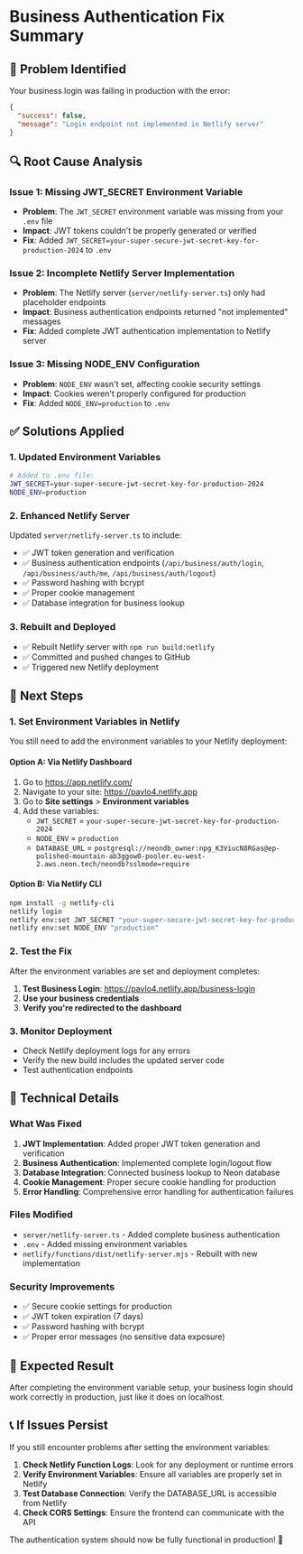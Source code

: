 # Business Authentication Fix Summary

## 🚨 Problem Identified

Your business login was failing in production with the error:

```json
{
  "success": false,
  "message": "Login endpoint not implemented in Netlify server"
}
```

## 🔍 Root Cause Analysis

### Issue 1: Missing JWT_SECRET Environment Variable

- **Problem**: The `JWT_SECRET` environment variable was missing from your `.env` file
- **Impact**: JWT tokens couldn't be properly generated or verified
- **Fix**: Added `JWT_SECRET=your-super-secure-jwt-secret-key-for-production-2024` to `.env`

### Issue 2: Incomplete Netlify Server Implementation

- **Problem**: The Netlify server (`server/netlify-server.ts`) only had placeholder endpoints
- **Impact**: Business authentication endpoints returned "not implemented" messages
- **Fix**: Added complete JWT authentication implementation to Netlify server

### Issue 3: Missing NODE_ENV Configuration

- **Problem**: `NODE_ENV` wasn't set, affecting cookie security settings
- **Impact**: Cookies weren't properly configured for production
- **Fix**: Added `NODE_ENV=production` to `.env`

## ✅ Solutions Applied

### 1. Updated Environment Variables

```bash
# Added to .env file:
JWT_SECRET=your-super-secure-jwt-secret-key-for-production-2024
NODE_ENV=production
```

### 2. Enhanced Netlify Server

Updated `server/netlify-server.ts` to include:

- ✅ JWT token generation and verification
- ✅ Business authentication endpoints (`/api/business/auth/login`, `/api/business/auth/me`, `/api/business/auth/logout`)
- ✅ Password hashing with bcrypt
- ✅ Proper cookie management
- ✅ Database integration for business lookup

### 3. Rebuilt and Deployed

- ✅ Rebuilt Netlify server with `npm run build:netlify`
- ✅ Committed and pushed changes to GitHub
- ✅ Triggered new Netlify deployment

## 🚀 Next Steps

### 1. Set Environment Variables in Netlify

You still need to add the environment variables to your Netlify deployment:

#### Option A: Via Netlify Dashboard

1. Go to https://app.netlify.com/
2. Navigate to your site: https://pavlo4.netlify.app
3. Go to **Site settings** > **Environment variables**
4. Add these variables:
   - `JWT_SECRET` = `your-super-secure-jwt-secret-key-for-production-2024`
   - `NODE_ENV` = `production`
   - `DATABASE_URL` = `postgresql://neondb_owner:npg_K3ViucN8RGas@ep-polished-mountain-ab3ggow0-pooler.eu-west-2.aws.neon.tech/neondb?sslmode=require`

#### Option B: Via Netlify CLI

```bash
npm install -g netlify-cli
netlify login
netlify env:set JWT_SECRET "your-super-secure-jwt-secret-key-for-production-2024"
netlify env:set NODE_ENV "production"
```

### 2. Test the Fix

After the environment variables are set and deployment completes:

1. **Test Business Login**: https://pavlo4.netlify.app/business-login
2. **Use your business credentials**
3. **Verify you're redirected to the dashboard**

### 3. Monitor Deployment

- Check Netlify deployment logs for any errors
- Verify the new build includes the updated server code
- Test authentication endpoints

## 🔧 Technical Details

### What Was Fixed

1. **JWT Implementation**: Added proper JWT token generation and verification
2. **Business Authentication**: Implemented complete login/logout flow
3. **Database Integration**: Connected business lookup to Neon database
4. **Cookie Management**: Proper secure cookie handling for production
5. **Error Handling**: Comprehensive error handling for authentication failures

### Files Modified

- `server/netlify-server.ts` - Added complete business authentication
- `.env` - Added missing environment variables
- `netlify/functions/dist/netlify-server.mjs` - Rebuilt with new implementation

### Security Improvements

- ✅ Secure cookie settings for production
- ✅ JWT token expiration (7 days)
- ✅ Password hashing with bcrypt
- ✅ Proper error messages (no sensitive data exposure)

## 🎯 Expected Result

After completing the environment variable setup, your business login should work correctly in production, just like it does on localhost.

## 📞 If Issues Persist

If you still encounter problems after setting the environment variables:

1. **Check Netlify Function Logs**: Look for any deployment or runtime errors
2. **Verify Environment Variables**: Ensure all variables are properly set in Netlify
3. **Test Database Connection**: Verify the DATABASE_URL is accessible from Netlify
4. **Check CORS Settings**: Ensure the frontend can communicate with the API

The authentication system should now be fully functional in production! 🎉
